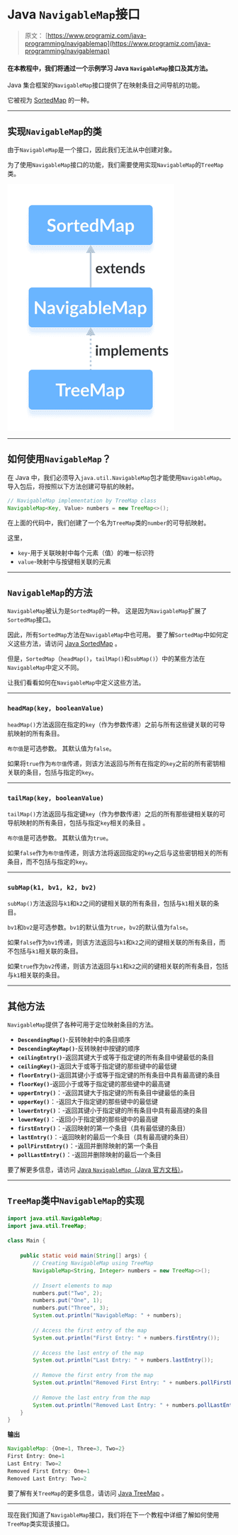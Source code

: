 # Java `NavigableMap`接口

> 原文： [https://www.programiz.com/java-programming/navigablemap](https://www.programiz.com/java-programming/navigablemap)

#### 在本教程中，我们将通过一个示例学习 Java `NavigableMap`接口及其方法。

Java 集合框架的`NavigableMap`接口提供了在映射条目之间导航的功能。

它被视为 [SortedMap](/java-programming/sortedmap "Java SortedMap Interface") 的一种。

* * *

## 实现`NavigableMap`的类

由于`NavigableMap`是一个接口，因此我们无法从中创建对象。

为了使用`NavigableMap`接口的功能，我们需要使用实现`NavigableMap`的`TreeMap`类。

![Java TreeMap class implements the Java NavigableMap interface.](img/c185c722105f53b081975dd48f704330.png)

* * *

## 如何使用`NavigableMap`？

在 Java 中，我们必须导入`java.util.NavigableMap`包才能使用`NavigableMap`。 导入包后，将按照以下方法创建可导航的映射。

```java
// NavigableMap implementation by TreeMap class
NavigableMap<Key, Value> numbers = new TreeMap<>(); 
```

在上面的代码中，我们创建了一个名为`TreeMap`类的`number`的可导航映射。

这里，

*   `key`-用于关联映射中每个元素（值）的唯一标识符
*   `value`-映射中与按键相关联的元素

* * *

## `NavigableMap`的方法

`NavigableMap`被认为是`SortedMap`的一种。 这是因为`NavigableMap`扩展了`SortedMap`接口。

因此，所有`SortedMap`方法在`NavigableMap`中也可用。 要了解`SortedMap`中如何定义这些方法，请访问 [Java SortedMap](/java-programming/sortedmap) 。

但是，`SortedMap`（`headMap()`，`tailMap()`和`subMap()`）中的某些方法在`NavigableMap`中定义不同。

让我们看看如何在`NavigableMap`中定义这些方法。

* * *

### `headMap(key, booleanValue)`

`headMap()`方法返回在指定的`key`（作为参数传递）之前与所有这些键关联的可导航映射的所有条目。

`布尔值`是可选参数。 其默认值为`false`。

如果将`true`作为`布尔值`传递，则该方法返回与所有在指定的`key`之前的所有密钥相关联的条目，包括与指定的`key`。

* * *

### `tailMap(key, booleanValue)`

`tailMap()`方法返回与指定键`key`（作为参数传递）之后的所有那些键相关联的可导航映射的所有条目，包括与指定`key`相关的条目 。

`布尔值`是可选参数。 其默认值为`true`。

如果`false`作为`布尔值`传递，则该方法将返回指定的`key`之后与这些密钥相关的所有条目，而不包括与指定的`key`。

* * *

### `subMap(k1, bv1, k2, bv2)`

`subMap()`方法返回与`k1`和`k2`之间的键相关联的所有条目，包括与`k1`相关联的条目。

`bv1`和`bv2`是可选参数。`bv1`的默认值为`true`，`bv2`的默认值为`false`。

如果`false`作为`bv1`传递，则该方法返回与`k1`和`k2`之间的键相关联的所有条目，而不包括与`k1`相关联的条目。

如果`true`作为`bv2`传递，则该方法返回与`k1`和`k2`之间的键相关联的所有条目，包括与`k1`相关联的条目。

* * *

## 其他方法

`NavigableMap`提供了各种可用于定位映射条目的方法。

*   **`DescendingMap()`**-反转映射中的条目顺序
*   **`DescendingKeyMap()`**-反转映射中按键的顺序
*   **`ceilingEntry()`**-返回其键大于或等于指定键的所有条目中键最低的条目
*   **`ceilingKey()`**-返回大于或等于指定键的那些键中的最低键
*   **`floorEntry()`**-返回其键小于或等于指定键的所有条目中具有最高键的条目
*   **`floorKey()`**-返回小于或等于指定键的那些键中的最高键
*   **`upperEntry()`**：-返回其键大于指定键的所有条目中键最低的条目
*   **`upperKey()`**：-返回大于指定键的那些键中的最低键
*   **`lowerEntry()`**：-返回其键小于指定键的所有条目中具有最高键的条目
*   **`lowerKey()`**：-返回小于指定键的那些键中的最高键
*   **`firstEntry()`**：-返回映射的第一个条目（具有最低键的条目）
*   **`lastEntry()`**：-返回映射的最后一个条目（具有最高键的条目）
*   **`pollFirstEntry()`**：-返回并删除映射的第一个条目
*   **`pollLastEntry()`**：-返回并删除映射的最后一个条目

要了解更多信息，请访问 [Java `NavigableMap`（Java 官方文档）](https://docs.oracle.com/javase/7/docs/api/java/util/NavigableMap.html)。

* * *

## `TreeMap`类中`NavigableMap`的实现

```java
import java.util.NavigableMap;
import java.util.TreeMap;

class Main {

    public static void main(String[] args) {
        // Creating NavigableMap using TreeMap
        NavigableMap<String, Integer> numbers = new TreeMap<>();

        // Insert elements to map
        numbers.put("Two", 2);
        numbers.put("One", 1);
        numbers.put("Three", 3);
        System.out.println("NavigableMap: " + numbers);

        // Access the first entry of the map
        System.out.println("First Entry: " + numbers.firstEntry());

        // Access the last entry of the map
        System.out.println("Last Entry: " + numbers.lastEntry());

        // Remove the first entry from the map
        System.out.println("Removed First Entry: " + numbers.pollFirstEntry());

        // Remove the last entry from the map
        System.out.println("Removed Last Entry: " + numbers.pollLastEntry());
    }
} 
```

**输出**

```java
NavigableMap: {One=1, Three=3, Two=2}
First Entry: One=1
Last Entry: Two=2
Removed First Entry: One=1
Removed Last Entry: Two=2 
```

要了解有关`TreeMap`的更多信息，请访问 [Java TreeMap](/java-programming/treemap "Java TreeMap class") 。

* * *

现在我们知道了`NavigableMap`接口，我们将在下一个教程中详细了解如何使用`TreeMap`类实现该接口。